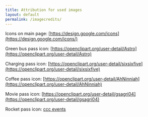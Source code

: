 ```yaml
---
title: Attribution for used images
layout: default
permalink: /imagecredits/
---
```


Icons on main page: [https://design.google.com/icons](https://design.google.com/icons/)

Green bus pass icon: [https://openclipart.org/user-detail/Astro](https://openclipart.org/user-detail/Astro)

Charging pass icon:
[https://openclipart.org/user-detail/sixsixfive](https://openclipart.org/user-detail/sixsixfive)

Coffee pass icon: [https://openclipart.org/user-detail/AhNinniah](https://openclipart.org/user-detail/AhNinniah)

Movie pass icon: [https://openclipart.org/user-detail/gsagri04](https://openclipart.org/user-detail/gsagri04)

Rocket pass icon: [ccc events](https://events.ccc.de)
